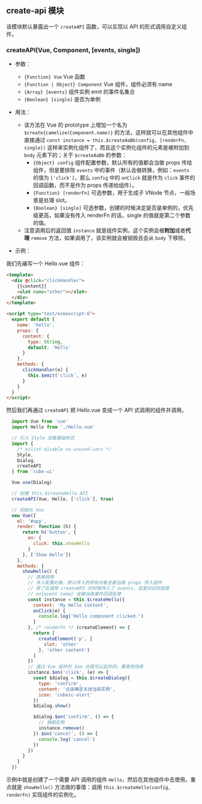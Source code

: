 ## create-api 模块

该模块默认暴露出一个 `createAPI` 函数，可以实现以 API 的形式调用自定义组件。

### createAPI(Vue, Component, [events, single])

- 参数：

  - `{Function} Vue` Vue 函数
  - `{Function | Object} Component` Vue 组件，组件必须有 name
  - `{Array} [events]` 组件实例 emit 的事件名集合
  - `{Boolean} [single]` 是否为单例

- 用法：

  - 该方法在 Vue 的 prototype 上增加一个名为 `$create{camelize(Component.name)}` 的方法，这样就可以在其他组件中直接通过 `const instance = this.$createAaBb(config, [renderFn, single])` 这样来实例化组件了，而且这个实例化组件的元素是被附加到 `body` 元素下的；关于 `$createAaBb` 的参数：
    - `{Object} config` 组件配置参数，默认所有的值都会当做 props 传给组件，但是要排除 `events` 中的事件（默认会做转换，例如：`events` 的值为 `['click']`，那么 `config` 中的 `onClick` 就是作为 `click` 事件的回调函数，而不是作为 props 传递给组件）。
    - `{Function} [renderFn]` 可选参数，用于生成子 VNode 节点，一般场景是处理 slot。
    - `{Boolean} [single]` 可选参数，创建的时候决定是否是单例的，优先级更高，如果没有传入 renderFn 的话，single 的值就是第二个参数的值。
  - 注意调用后的返回值 `instance` 就是组件实例，这个实例会被**附加**或者**代理** `remove` 方法，如果调用了，该实例就会被销毁且会从 `body` 下移除。

- 示例：

我们先编写一个 Hello.vue 组件：

```html
<template>
  <div @click="clickHandler">
    {{content}}
    <slot name="other"></slot>
  </div>
</template>

<script type="text/ecmascript-6">
  export default {
    name: 'hello',
    props: {
      content: {
        type: String,
        default: 'Hello'
      }
    },
    methods: {
      clickHandler(e) {
        this.$emit('click', e)
      }
    }
  }
</script>
```

然后我们再通过 `createAPI` 把 Hello.vue 变成一个 API 式调用的组件并调用。

```js
  import Vue from 'vue'
  import Hello from './Hello.vue'

  // 引入 Style 加载基础样式
  import {
    /* eslint-disable no-unused-vars */
    Style,
    Dialog,
    createAPI
  } from 'cube-ui'

  Vue.use(Dialog)

  // 创建 this.$createHello API
  createAPI(Vue, Hello, ['click'], true)

  // 初始化 Vue
  new Vue({
    el: '#app',
    render: function (h) {
      return h('button', {
        on: {
          click: this.showHello
        }
      }, ['Show Hello'])
    },
    methods: {
      showHello() {
        // 直接调用
        // 传入配置对象，默认传入的所有对象全都当做 props 传入组件
        // 除了在调用 createAPI 的时候传入了 events，这里对应的就是
        // on{event name} 会被当做事件回调处理
        const instance = this.$createHello({
          content: 'My Hello Content',
          onClick(e) {
            console.log('Hello component clicked.')
          }
        }, /* renderFn */ (createElement) => {
          return [
            createElement('p', {
              slot: 'other'
            }, 'other content')
          ]
        })
        // 通过 Vue 组件的 $on 也是可以监听的，看使用场景
        instance.$on('click', (e) => {
          const $dialog = this.$createDialog({
            type: 'confirm',
            content: '点击确定关闭当前实例',
            icon: 'cubeic-alert'
          })
          $dialog.show()

          $dialog.$on('confirm', () => {
            // 销毁实例
            instance.remove()
          }).$on('cancel', () => {
            console.log('cancel')
          })
        })
      }
    }
  })
```

示例中就是创建了一个需要 API 调用的组件 `Hello`，然后在其他组件中去使用，重点就是 `showHello()` 方法做的事情：调用 `this.$createHello(config, renderFn)` 实现组件的实例化。
